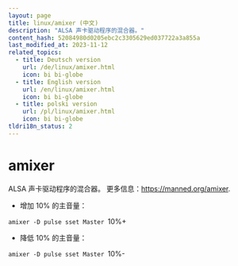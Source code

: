 ```yaml
---
layout: page
title: linux/amixer (中文)
description: "ALSA 声卡驱动程序的混合器。"
content_hash: 52084980d0205ebc2c3305629ed037722a3a855a
last_modified_at: 2023-11-12
related_topics:
  - title: Deutsch version
    url: /de/linux/amixer.html
    icon: bi bi-globe
  - title: English version
    url: /en/linux/amixer.html
    icon: bi bi-globe
  - title: polski version
    url: /pl/linux/amixer.html
    icon: bi bi-globe
tldri18n_status: 2
---
```

# amixer

ALSA 声卡驱动程序的混合器。
更多信息：<https://manned.org/amixer>.

- 增加 10% 的主音量：

`amixer -D pulse sset Master `<span class="tldr-var badge badge-pill bg-dark-lm bg-white-dm text-white-lm text-dark-dm font-weight-bold">10%+</span>

- 降低 10% 的主音量：

`amixer -D pulse sset Master `<span class="tldr-var badge badge-pill bg-dark-lm bg-white-dm text-white-lm text-dark-dm font-weight-bold">10%-</span>
